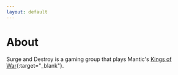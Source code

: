 ```yaml
---
layout: default
---
```


# About

Surge and Destroy is a gaming group that plays Mantic's [Kings of War](https://www.manticgames.com/games/kings-of-war/){:target="_blank"}.